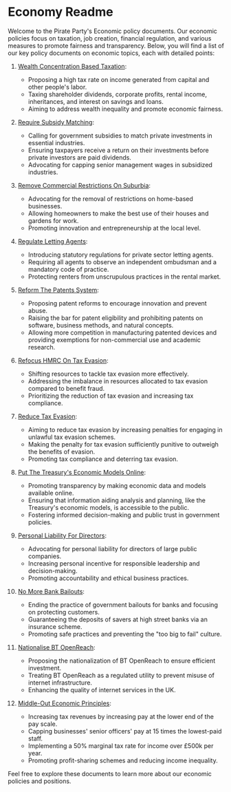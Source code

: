 # Economy Readme

Welcome to the Pirate Party's Economic policy documents. Our economic policies focus on taxation, job creation, financial regulation, and various measures to promote fairness and transparency. Below, you will find a list of our key policy documents on economic topics, each with detailed points:

1. [Wealth Concentration Based Taxation](Economy/Wealth%20Concentration%20Based%20Taxation.md):
   - Proposing a high tax rate on income generated from capital and other people's labor.
   - Taxing shareholder dividends, corporate profits, rental income, inheritances, and interest on savings and loans.
   - Aiming to address wealth inequality and promote economic fairness.

2. [Require Subsidy Matching](Economy/Require%20Subsidy%20Matching.md):
   - Calling for government subsidies to match private investments in essential industries.
   - Ensuring taxpayers receive a return on their investments before private investors are paid dividends.
   - Advocating for capping senior management wages in subsidized industries.

3. [Remove Commercial Restrictions On Suburbia](Economy/Remove%20Commercial%20Restrictions%20On%20Suburbia.md):
   - Advocating for the removal of restrictions on home-based businesses.
   - Allowing homeowners to make the best use of their houses and gardens for work.
   - Promoting innovation and entrepreneurship at the local level.

4. [Regulate Letting Agents](Economy/Regulate%20Letting%20Agents.md):
   - Introducing statutory regulations for private sector letting agents.
   - Requiring all agents to observe an independent ombudsman and a mandatory code of practice.
   - Protecting renters from unscrupulous practices in the rental market.

5. [Reform The Patents System](Economy/Reform%20The%20Patents%20System.md):
   - Proposing patent reforms to encourage innovation and prevent abuse.
   - Raising the bar for patent eligibility and prohibiting patents on software, business methods, and natural concepts.
   - Allowing more competition in manufacturing patented devices and providing exemptions for non-commercial use and academic research.

6. [Refocus HMRC On Tax Evasion](Economy/Refocus%20HMRC%20On%20Tax%20Evasion.md):
   - Shifting resources to tackle tax evasion more effectively.
   - Addressing the imbalance in resources allocated to tax evasion compared to benefit fraud.
   - Prioritizing the reduction of tax evasion and increasing tax compliance.

7. [Reduce Tax Evasion](Economy/Reduce%20Tax%20Evasion.md):
   - Aiming to reduce tax evasion by increasing penalties for engaging in unlawful tax evasion schemes.
   - Making the penalty for tax evasion sufficiently punitive to outweigh the benefits of evasion.
   - Promoting tax compliance and deterring tax evasion.

8. [Put The Treasury's Economic Models Online](Economy/Put%20The%20Treasury's%20Economic%20Models%20Online.md):
   - Promoting transparency by making economic data and models available online.
   - Ensuring that information aiding analysis and planning, like the Treasury's economic models, is accessible to the public.
   - Fostering informed decision-making and public trust in government policies.

9. [Personal Liability For Directors](Economy/Personal%20Liability%20For%20Directors.md):
   - Advocating for personal liability for directors of large public companies.
   - Increasing personal incentive for responsible leadership and decision-making.
   - Promoting accountability and ethical business practices.

10. [No More Bank Bailouts](Economy/No%20More%20Bank%20Bailouts.md):
    - Ending the practice of government bailouts for banks and focusing on protecting customers.
    - Guaranteeing the deposits of savers at high street banks via an insurance scheme.
    - Promoting safe practices and preventing the "too big to fail" culture.

11. [Nationalise BT OpenReach](Economy/Nationalise%20BT%20OpenReach.md):
    - Proposing the nationalization of BT OpenReach to ensure efficient investment.
    - Treating BT OpenReach as a regulated utility to prevent misuse of internet infrastructure.
    - Enhancing the quality of internet services in the UK.

12. [Middle-Out Economic Principles](Economy/Middle-Out%20Economic%20Principles.md):
    - Increasing tax revenues by increasing pay at the lower end of the pay scale.
    - Capping businesses' senior officers' pay at 15 times the lowest-paid staff.
    - Implementing a 50% marginal tax rate for income over £500k per year.
    - Promoting profit-sharing schemes and reducing income inequality.

Feel free to explore these documents to learn more about our economic policies and positions.
